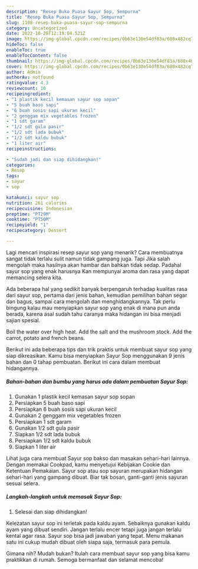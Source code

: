 ```yaml
---
description: "Resep Buka Puasa Sayur Sop, Sempurna"
title: "Resep Buka Puasa Sayur Sop, Sempurna"
slug: 1108-resep-buka-puasa-sayur-sop-sempurna
category: Uncategorized
date: 2022-10-28T12:19:04.521Z
image: https://img-global.cpcdn.com/recipes/0b63e130e54df83a/680x482cq70/sayur-sop-foto-resep-utama.jpg
hideToc: false
enableToc: true
enableTocContent: false
thumbnail: https://img-global.cpcdn.com/recipes/0b63e130e54df83a/680x482cq70/sayur-sop-foto-resep-utama.jpg
cover: https://img-global.cpcdn.com/recipes/0b63e130e54df83a/680x482cq70/sayur-sop-foto-resep-utama.jpg
author: Admin
authorAv: notfound
ratingvalue: 4.3
reviewcount: 10
recipeingredient:
- "1 plastik kecil kemasan sayur sop sopan"
- "5 buah baso sapi"
- "6 buah sosis sapi ukuran kecil"
- "2 genggam mix vegetables frozen"
- "1 sdt garam"
- "1/2 sdt gula pasir"
- "1/2 sdt lada bubuk"
- "1/2 sdt kaldu bubuk"
- "1 liter air"
recipeinstructions:

- "Sudah jadi dan siap dihidangkan!"
categories:
- Resep
tags:
- sayur
- sop

katakunci: sayur sop 
nutrition: 261 calories
recipecuisine: Indonesian
preptime: "PT29M"
cooktime: "PT50M"
recipeyield: "1"
recipecategory: Dessert

---
```



Lagi mencari inspirasi resep sayur sop yang menarik? Cara membuatnya sangat tidak terlalu sulit namun tidak gampang juga. Tapi Jika salah mengolah maka hasilnya akan hambar dan bahkan tidak sedap. Padahal sayur sop yang enak harusnya Kan mempunyai aroma dan rasa yang dapat memancing selera kita.


Ada beberapa hal yang sedikit banyak berpengaruh terhadap kualitas rasa dari sayur sop, pertama dari jenis bahan, kemudian pemilihan bahan segar dan bagus, sampai cara mengolah dan menghidangkannya. Tak perlu bingung kalau mau menyiapkan sayur sop yang enak di mana pun anda berada, karena asal sudah tahu caranya maka hidangan ini bisa menjadi sajian spesial.

Boil the water over high heat. Add the salt and the mushroom stock. Add the carrot, potato and french beans.


Berikut ini ada beberapa tips dan trik praktis untuk membuat sayur sop yang siap dikreasikan. Kamu bisa menyiapkan Sayur Sop menggunakan 9 jenis bahan dan 0 tahap pembuatan. Berikut ini cara dalam membuat hidangannya.

<!--inarticleads1-->

##### Bahan-bahan dan bumbu yang harus ada dalam pembuatan Sayur Sop:

1. Gunakan 1 plastik kecil kemasan sayur sop sopan
1. Persiapkan 5 buah baso sapi
1. Persiapkan 6 buah sosis sapi ukuran kecil
1. Gunakan 2 genggam mix vegetables frozen
1. Persiapkan 1 sdt garam
1. Gunakan 1/2 sdt gula pasir
1. Siapkan 1/2 sdt lada bubuk
1. Persiapkan 1/2 sdt kaldu bubuk
1. Siapkan 1 liter air


Lihat juga cara membuat Sayur sop bakso dan masakan sehari-hari lainnya. Dengan memakai Cookpad, kamu menyetujui Kebijakan Cookie dan Ketentuan Pemakaian. Sayur sop atau sop sayuran merupakan hidangan sehari-hari yang gampang dibuat. Biar tak bosan, ganti-ganti jenis sayuran sesuai selera. 

<!--inarticleads2-->

##### Langkah-langkah untuk memasak Sayur Sop:


1. Selesai dan siap dihidangkan!

Kelezatan sayur sop ini terletak pada kaldu ayam. Sebaiknya gunakan kaldu ayam yang dibuat sendiri. Jangan terlalu encer tetapi juga jangan terlalu kental agar rasa. Sayur sop bisa jadi jawaban yang tepat. Menu makanan satu ini cukup mudah dibuat oleh siapa saja, termasuk para pemula. 

Gimana nih? Mudah bukan? Itulah cara membuat sayur sop yang bisa kamu praktikkan di rumah. Semoga bermanfaat dan selamat mencoba!

